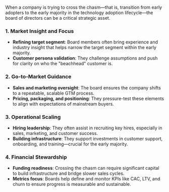 When a company is trying to cross the chasm—that is, transition from early adopters to the early majority in the technology adoption lifecycle—the board of directors can be a critical strategic asset.
### 1. **Market Insight and Focus**

- **Refining target segment**: Board members often bring experience and industry insight that helps narrow the target segment within the early majority.
- **Customer persona validation**: They challenge assumptions and push for clarity on who the "beachhead" customer is.
### 2. **Go-to-Market Guidance**

- **Sales and marketing oversight**: The board ensures the company shifts to a repeatable, scalable GTM process.
- **Pricing, packaging, and positioning**: They pressure-test these elements to align with expectations of mainstream buyers.

### 3. **Operational Scaling**

- **Hiring leadership**: They often assist in recruiting key hires, especially in sales, marketing, and customer success.
- **Building infrastructure**: They support investments in customer support, onboarding, and training—crucial for the early majority.

### 4. **Financial Stewardship**

- **Funding readiness**: Crossing the chasm can require significant capital to build infrastructure and bridge slower sales cycles.
- **Metrics focus**: Boards help define and monitor KPIs like CAC, LTV, and churn to ensure progress is measurable and sustainable.